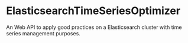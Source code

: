 # ElasticsearchTimeSeriesOptimizer
An Web API to apply good practices on a Elasticsearch cluster with time series management purposes.
